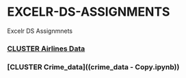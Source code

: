 # EXCELR-DS-ASSIGNMENTS

Excelr DS Assignmnets

### [CLUSTER Airlines Data]((Cluster/AirlinesData))
### [CLUSTER Crime_data]((crime_data - Copy.ipynb))
